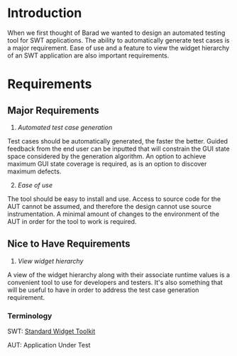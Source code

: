 # Introduction #

When we first thought of Barad we wanted to design an automated testing tool for SWT applications.  The ability to automatically generate test cases is a major requirement.  Ease of use and a feature to view the widget hierarchy of an SWT application are also important requirements.

# Requirements #

## Major Requirements ##

1. _Automated test case generation_

Test cases should be automatically generated, the faster the better.  Guided feedback from the end user can be inputted that will constrain the GUI state space considered by the generation algorithm.  An option to achieve maximum GUI state coverage is required, as is an option to discover maximum defects.

2. _Ease of use_

The tool should be easy to install and use.  Access to source code for the AUT cannot be assumed, and therefore the design cannot use source instrumentation.  A minimal amount of changes to the environment of the AUT in order for the tool to work is required.

## Nice to Have Requirements ##

1. _View widget hierarchy_

A view of the widget hierarchy along with their associate runtime values is a convenient tool to use for developers and testers.  It's also something that will be useful to have in order to address the test case generation requirement.

### Terminology ###

SWT: [Standard Widget Toolkit](http://www.eclipse.org/swt/)

AUT: Application Under Test